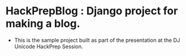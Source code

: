 # HackPrepBlog : Django project for making a blog.

* This is the sample project built as part of the presentation at the DJ Unicode HackPrep Session.
